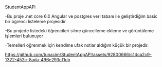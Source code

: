 StudentAppAPI


-Bu proje .net core 6.0  Angular ve  postgres veri tabanı ile geliştirdiğim  basic bir öğrenci listeleme projesidir.


-Bu projede listedeki öğrencileri silme güncelleme ekleme ve görüntüleme işlemleri bulunuyor .


-Temelleri öğrenmek için kendime ufak notlar aldığım küçük bir projedir.




https://github.com/tunacim/StudentAppAPI/assets/92800666/c14ca2c9-1322-452c-8ada-496e293cf1cb




